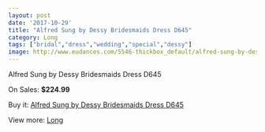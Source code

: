 ```yaml
---
layout: post
date: '2017-10-29'
title: "Alfred Sung by Dessy Bridesmaids Dress D645"
category: Long
tags: ["bridal","dress","wedding","special","dessy"]
image: http://www.eudances.com/5546-thickbox_default/alfred-sung-by-dessy-bridesmaids-dress-d645.jpg
---
```

Alfred Sung by Dessy Bridesmaids Dress D645

On Sales: **$224.99**
<a href="https://www.eudances.com/en/long/1907-alfred-sung-by-dessy-bridesmaids-dress-d645.html"><amp-img layout="responsive" width="600" height="600" src="//www.eudances.com/5546-thickbox_default/alfred-sung-by-dessy-bridesmaids-dress-d645.jpg" alt="Alfred Sung by Dessy Bridesmaids Dress D645 0" /></a>
<a href="https://www.eudances.com/en/long/1907-alfred-sung-by-dessy-bridesmaids-dress-d645.html"><amp-img layout="responsive" width="600" height="600" src="//www.eudances.com/5547-thickbox_default/alfred-sung-by-dessy-bridesmaids-dress-d645.jpg" alt="Alfred Sung by Dessy Bridesmaids Dress D645 1" /></a>

Buy it: [Alfred Sung by Dessy Bridesmaids Dress D645](https://www.eudances.com/en/long/1907-alfred-sung-by-dessy-bridesmaids-dress-d645.html "Alfred Sung by Dessy Bridesmaids Dress D645")

View more: [Long](https://www.eudances.com/en/21-long "Long")